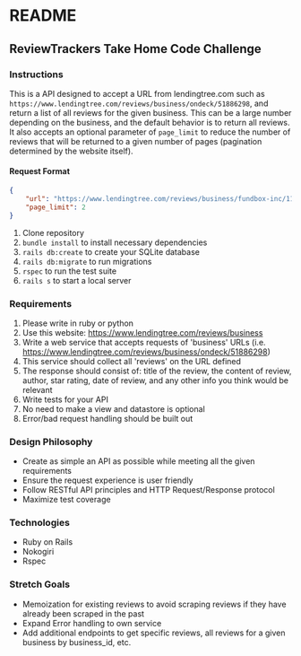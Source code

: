 # README

## ReviewTrackers Take Home Code Challenge

### Instructions

This is a API designed to accept a URL from lendingtree.com such as `https://www.lendingtree.com/reviews/business/ondeck/51886298`, and return a list of all reviews for the given business. This can be a large number depending on the business, and the default behavior is to return all reviews. It also accepts an optional parameter of `page_limit` to reduce the number of reviews that will be returned to a given number of pages (pagination determined by the website itself).

#### Request Format
```json
{
	"url": "https://www.lendingtree.com/reviews/business/fundbox-inc/111943337",
	"page_limit": 2
}
```

1. Clone repository
2. `bundle install` to install necessary dependencies
3. `rails db:create` to create your SQLite database
4. `rails db:migrate` to run migrations
5. `rspec` to run the test suite
6. `rails s` to start a local server

### Requirements

1. Please write in ruby or python
2. Use this website: https://www.lendingtree.com/reviews/business
3. Write a web service that accepts requests of 'business' URLs (i.e. https://www.lendingtree.com/reviews/business/ondeck/51886298)
4. This service should collect all 'reviews' on the URL defined
5. The response should consist of: title of the review, the content of review, author, star rating, date of review, and any other info you think would be relevant
6. Write tests for your API
7. No need to make a view and datastore is optional
8. Error/bad request handling should be built out

### Design Philosophy

- Create as simple an API as possible while meeting all the given requirements
- Ensure the request experience is user friendly
- Follow RESTful API principles and HTTP Request/Response protocol
- Maximize test coverage

### Technologies

- Ruby on Rails
- Nokogiri
- Rspec

### Stretch Goals

- Memoization for existing reviews to avoid scraping reviews if they have already been scraped in the past
- Expand Error handling to own service
- Add additional endpoints to get specific reviews, all reviews for a given business by business_id, etc.
